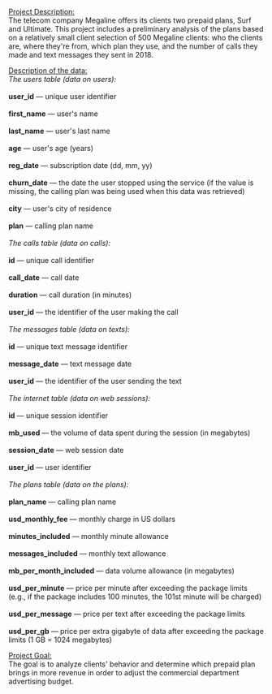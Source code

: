 <ins>Project Description:</ins>
<br> The telecom company Megaline offers its clients two prepaid plans, Surf and Ultimate. 
This project includes a preliminary analysis of the plans based on a relatively small client selection of 500 Megaline clients: who the clients are, where they're from, which plan they use, and the number of calls they made and text messages they sent in 2018. </br>

<ins>Description of the data:</ins>
<br><i>The users table (data on users):</br></i>
<br><b>user_id</b> — unique user identifier</br>
<br><b>first_name</b> — user's name</br>
<br><b>last_name</b> — user's last name</br>
<br><b>age</b> — user's age (years)</br>
<br><b>reg_date</b> — subscription date (dd, mm, yy)</br>
<br><b>churn_date</b> — the date the user stopped using the service (if the value is missing, the calling plan was being used when this data was retrieved)</br>
<br><b>city</b> — user's city of residence</br>
<br><b>plan</b> — calling plan name</br>
<br><i>The calls table (data on calls):</br></i>
<br><b>id</b> — unique call identifier</br>
<br><b>call_date</b> — call date</br>
<br><b>duration</b> — call duration (in minutes)</br>
<br><b>user_id</b> — the identifier of the user making the call</br>
<br><i>The messages table (data on texts):</br></i>
<br><b>id</b> — unique text message identifier</br>
<br><b>message_date</b> — text message date</br>
<br><b>user_id</b> — the identifier of the user sending the text</br>
<br><i>The internet table (data on web sessions):</br></i>
<br><b>id</b> — unique session identifier</br>
<br><b>mb_used </b>— the volume of data spent during the session (in megabytes)</br>
<br><b>session_date</b> — web session date</br>
<br><b>user_id</b> — user identifier</br>
<br><i>The plans table (data on the plans):</br></i>
<br><b>plan_name</b> — calling plan name</br>
<br><b>usd_monthly_fee</b> — monthly charge in US dollars</br>
<br><b>minutes_included</b> — monthly minute allowance</br>
<br><b>messages_included</b> — monthly text allowance</br>
<br><b>mb_per_month_included</b> — data volume allowance (in megabytes)</br>
<br><b>usd_per_minute</b> — price per minute after exceeding the package limits (e.g., if the package includes 100 minutes, the 101st minute will be charged)</br>
<br><b>usd_per_message</b> — price per text after exceeding the package limits</br>
<br><b>usd_per_gb</b> — price per extra gigabyte of data after exceeding the package limits (1 GB = 1024 megabytes)</br>

<ins>Project Goal:</ins>
<br>The goal is to analyze clients' behavior and determine which prepaid plan brings in more revenue in order to adjust the commercial department advertising budget.</br>

